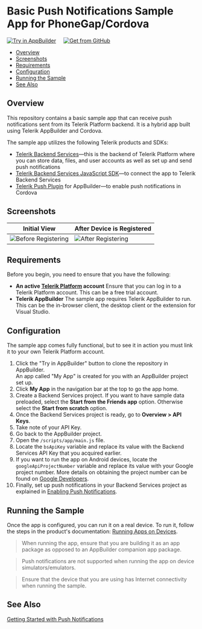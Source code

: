 # Basic Push Notifications Sample App for PhoneGap/Cordova

<a href="https://platform.telerik.com/#appbuilder/clone/https://github.com/telerik/backend-services-push-hybrid.git" target="_blank"><img src="http://docs.telerik.com/platform/appbuilder/sample-apps/images/try-in-appbuilder.png" alt="Try in AppBuilder" title="Try in Telerik Platform" /></a><a href="https://github.com/telerik/backend-services-push-hybrid" target="_blank"><img style="padding-left:20px" src="http://docs.telerik.com/platform/appbuilder/sample-apps/images/get-github.png" alt="Get from GitHub" title="Get from GitHub"></a>

* [Overview](#overview)
* [Screenshots](#screenshots)
* [Requirements](#requirements)
* [Configuration](#configuration)
* [Running the Sample](#running-the-sample)
* [See Also](#see-also)

## Overview

This repository contains a basic sample app that can receive push notifications sent from its Telerik Platform backend. It is a hybrid app built using Telerik AppBuilder and Cordova.

The sample app utilizes the following Telerik products and SDKs:

- [Telerik Backend Services](http://docs.telerik.com/platform/backend-services/)&mdash;this is the backend of Telerik Platform where you can store data, files, and user accounts as well as set up and send push notifications
- [Telerik Backend Services JavaScript SDK](http://docs.telerik.com/platform/backend-services/javascript/getting-started-javascript-sdk)&mdash;to connect the app to Telerik Backend Services
- [Telerik Push Plugin](https://github.com/Telerik-Verified-Plugins/PushNotification) for AppBuilder&mdash;to enable push notifications in Cordova

## Screenshots

Initial View|After Device is Registered
---|---
![Before Registering](https://raw.githubusercontent.com/telerik/backend-services-push-hybrid/master/screenshots/android-before-registering.png)|![After Registering](https://raw.githubusercontent.com/telerik/backend-services-push-hybrid/master/screenshots/android-after-registering.png)

## Requirements

Before you begin, you need to ensure that you have the following:

- **An active [Telerik Platform](https://platform.telerik.com) account**
Ensure that you can log in to a Telerik Platform account. This can be a free trial account.
- **Telerik AppBuilder**
The sample app requires Telerik AppBuilder to run. This can be the in-browser client, the desktop client or the extension for Visual Studio.

## Configuration

The sample app comes fully functional, but to see it in action you must link it to your own Telerik Platform account.

1. Click the "Try in AppBuilder" button to clone the repository in AppBuilder.<br>
	An app called "My App" is created for you with an AppBuilder project set up.
2. Click **My App** in the navigation bar at the top to go the app home.
3. Create a Backend Services project. If you want to have sample data preloaded, select the **Start from the Friends app** option. Otherwise select the **Start from scratch** option.
4. Once the Backend Services project is ready, go to **Overview > API Keys**.
5. Take note of your API Key.
6. Go back to the AppBuilder project.
7. Open the `/scripts/app/main.js` file.
8. Locate the `bsApiKey` variable and replace its value with the Backend Services API Key that you acquired earlier.
9. If you want to run the app on Android devices, locate the `googleApiProjectNumber` variable and replace its value with your Google project number. More details on obtaining the project number can be found on [Google Developers](https://developers.google.com/console/help/new/#projectnumber).
10. Finally, set up push notifications in your Backend Services project as explained in [Enabling Push Notifications](http://docs.telerik.com/platform/backend-services/javascript/push-notifications/push-enabling).

## Running the Sample

Once the app is configured, you can run it on a real device. To run it, follow the steps in the product's documentation: [Running Apps on Devices](http://docs.telerik.com/platform/appbuilder/testing-your-app/running-on-devices/working-with-devices).

> When running the app, ensure that you are building it as an app package as opposed to an AppBuilder companion app package.

> Push notifications are not supported when running the app on device simulators/emulators. 

> Ensure that the device that you are using has Internet connectivity when running the sample.

## See Also

[Getting Started with Push Notifications](http://docs.telerik.com/platform/backend-services/javascript/push-notifications/push-getting-started)
